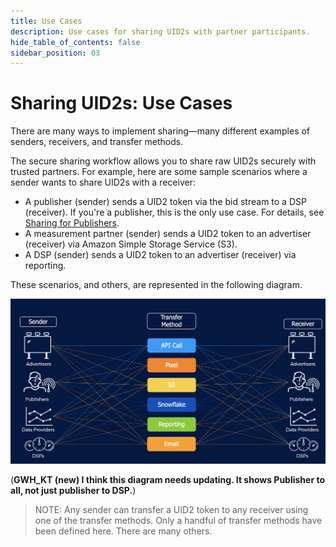 ```yaml
---
title: Use Cases
description: Use cases for sharing UID2s with partner participants.
hide_table_of_contents: false
sidebar_position: 03
---
```


# Sharing UID2s: Use Cases

There are many ways to implement sharing&#8212;many different examples of senders, receivers, and transfer methods.

The secure sharing workflow allows you to share raw UID2s securely with trusted partners. For example, here are some sample scenarios where a sender wants to share UID2s with a receiver: 

- A publisher (sender) sends a UID2 token via the bid stream to a DSP (receiver). If you're a publisher, this is the only use case. For details, see [Sharing for Publishers](sharing-publishers.md).
- A measurement partner (sender) sends a UID2 token to an advertiser (receiver) via Amazon Simple Storage Service (S3).
- A DSP (sender) sends a UID2 token to an advertiser (receiver) via reporting.

These scenarios, and others, are represented in the following diagram.

![Illustration of Sharing Use Cases](images/UID2_Sharing_Diagram_UseCases.png)

(**GWH_KT (new) I think this diagram needs updating. It shows Publisher to all, not just publisher to DSP.**)

> NOTE: Any sender can transfer a UID2 token to any receiver using one of the transfer methods. Only a handful of transfer methods have been defined here. There are many others.
